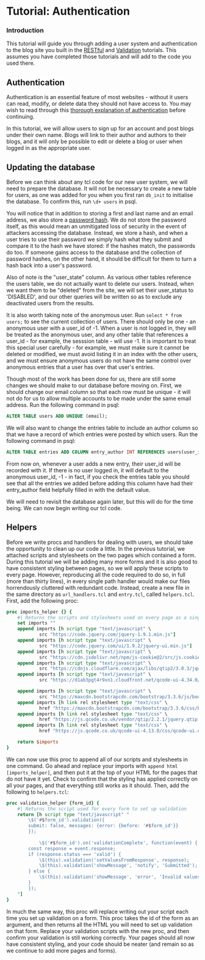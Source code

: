 Tutorial: Authentication
========

### Introduction

This tutorial will guide you through adding a user system and authentication to the blog site you built in the [RESTful](tutorial-restful-blog.md) and [Validation](tutorial-validation.md) tutorials. This assumes you have completed those tutorials and will add to the code you used there.

## Authentication

Authentication is an essential feature of most websites - without it users can read, modify, or delete data they should not have access to. You may wish to read through this [thorough explanation of authentication](https://cheatsheetseries.owasp.org/cheatsheets/Session_Management_Cheat_Sheet.html) before continuing.

In this tutorial, we will allow users to sign up for an account and post blogs under their own name. Blogs will link to their author and authors to their blogs, and it will only be possible to edit or delete a blog or user when logged in as the appropriate user.

## Updating the database

Before we can think about any tcl code for our new user system, we will need to prepare the database. It will not be necessary to create a new table for users, as one was added for you when you first ran `db_init` to initialise the database. To confirm this, run `\d+ users` in psql.

You will notice that in addition to storing a first and last name and an email address, we also store a [password hash](https://security.blogoverflow.com/2013/09/about-secure-password-hashing/). We do not store the password itself, as this would mean an unmitigated loss of security in the event of attackers accessing the database. Instead, we store a hash, and when a user tries to use their password we simply hash what they submit and compare it to the hash we have stored: if the hashes match, the passwords do too. If someone gains access to the database and the collection of password hashes, on the other hand, it should be difficult for them to turn a hash back into a user's password.

Also of note is the "user_state" column. As various other tables reference the users table, we do not actually want to delete our users. Instead, when we want them to be "deleted" from the site, we will set their user_status to 'DISABLED', and our other queries will be written so as to exclude any deactivated users from the results.

It is also worth taking note of the anonymous user. Run `select * from users;` to see the current collection of users. There should only be one - an anonymous user with a user_id of -1. When a user is not logged in, they will be treated as the anonymous user, and any other table that references a user_id - for example, the sesssion table - will use -1. It is important to treat this special user carefully - for example, we must make sure it cannot be deleted or modified, we must avoid listing it in an index with the other users, and we must ensure anonymous users do not have the same control over anonymous entries that a user has over that user's entries.

Though most of the work has been done for us, there are still some changes we should make to our database before moving on. First, we should change our email column so that each row must be unique - it will not do for us to allow multiple accounts to be made under the same email address. Run the following command in psql:

```sql
ALTER TABLE users ADD UNIQUE (email);
```

We will also want to change the entries table to include an author column so that we have a record of which entries were posted by which users. Run the following command in psql:

```sql
ALTER TABLE entries ADD COLUMN entry_author INT REFERENCES users(user_id) DEFAULT -1;
```

From now on, whenever a user adds a new entry, their user_id will be recorded with it. If there is no user logged in, it will default to the anonymous user_id, -1 - in fact, if you check the entries table you should see that all the entries we added before adding this column have had their entry_author field helpfully filled in with the default value.

We will need to revisit the database again later, but this will do for the time being. We can now begin writing our tcl code.

## Helpers

Before we write procs and handlers for dealing with users, we should take the opportunity to clean up our code a little. In the previous tutorial, we attached scripts and stylesheets on the two pages which contained a form. During this tutorial we will be adding many more forms and it is also good to have consistent styling between pages, so we will apply these scripts to every page. However, reproducing all the code required to do so, in full (more than thirty lines), in every single path handler would make our files horrendously cluttered with redundant code. Instead, create a new file in the same directory as `url_handlers.tcl` and `entry.tcl`, called `helpers.tcl`. First, add the following proc:

```tcl
proc imports_helper {} {
    #| Returns the scripts and stylesheets used on every page as a single variable
    set imports ""
    append imports [h script type "text/javascript" \
			src "https://code.jquery.com/jquery-1.9.1.min.js"]
    append imports [h script type "text/javascript" \
			src "https://code.jquery.com/ui/1.9.2/jquery-ui.min.js"]
    append imports [h script type "text/javascript" \
			src "https://cdn.jsdelivr.net/npm/js-cookie@2/src/js.cookie.min.js"]
    append imports [h script type "text/javascript" \
			src "https://cdnjs.cloudflare.com/ajax/libs/qtip2/3.0.3/jquery.qtip.min.js"]
    append imports [h script type "text/javascript" \
			src "https://d1ab3pgt4r9xn1.cloudfront.net/qcode-ui-4.34.0/js/qcode-ui.js"]

    append imports [h script type "text/javascript" \
			src "https://maxcdn.bootstrapcdn.com/bootstrap/3.3.6/js/bootstrap.min.js"]
    append imports [h link rel stylesheet type "text/css" \
			href "https://maxcdn.bootstrapcdn.com/bootstrap/3.3.6/css/bootstrap.min.css"]
    append imports [h link rel stylesheet type "text/css" \
			href "https://js.qcode.co.uk/vendor/qtip/2.2.1/jquery.qtip.min.css"]
    append imports [h link rel stylesheet type "text/css" \
			href "https://js.qcode.co.uk/qcode-ui-4.13.0/css/qcode-ui.css"]

    return $imports
}
```

We can now use this proc to append all of our scripts and stylesheets in one command. Go ahead and replace your imports with `append html [imports_helper]`, and then put it at the top of your HTML for the pages that do not have it yet. Check to confirm that the styling has applied correctly on all your pages, and that everything still works as it should. Then, add the following to `helpers.tcl`:

```tcl
proc validation_helper {form_id} {
    #| Returns the script used for every form to set up validation
    return [h script type "text/javascript" " 
	    \$('#$form_id').validation({
		submit: false, messages: {error: {before: '#$form_id'}}
	    });
    	        	 
    	    \$('#$form_id').on('validationComplete', function(event) {
		const response = event.response;
		if (response.status === 'valid') {
		    \$(this).validation('setValuesFromResponse', response);
		    \$(this).validation('showMessage', 'notify', 'Submitted');
		} else {
		    \$(this).validation('showMessage', 'error', 'Invalid values');
		}
	    });
	"]
}
```

In much the same way, this proc will replace writing out your script each time you set up validation on a form. This proc takes the id of the form as an argument, and then returns all the HTML you will need to set up validation on that form. Replace your validation scripts with the new proc, and then confirm your validation is still working correctly. Your pages should all now have consistent styling, and your code should be neater (and remain so as we continue to add more pages and forms).